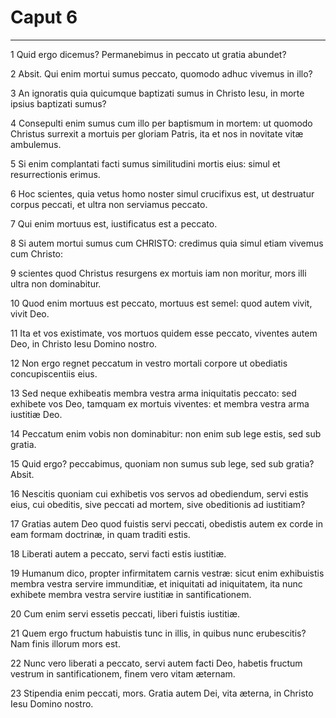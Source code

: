 # Caput 6

***

1 Quid ergo dicemus? Permanebimus in peccato ut gratia abundet?

2 Absit. Qui enim mortui sumus peccato, quomodo adhuc vivemus in illo?

3 An ignoratis quia quicumque baptizati sumus in Christo Iesu, in morte ipsius baptizati sumus?

4 Consepulti enim sumus cum illo per baptismum in mortem: ut quomodo Christus surrexit a mortuis per gloriam Patris, ita et nos in novitate vitæ ambulemus.

5 Si enim complantati facti sumus similitudini mortis eius: simul et resurrectionis erimus.

6 Hoc scientes, quia vetus homo noster simul crucifixus est, ut destruatur corpus peccati, et ultra non serviamus peccato.

7 Qui enim mortuus est, iustificatus est a peccato.

8 Si autem mortui sumus cum CHRISTO: credimus quia simul etiam vivemus cum Christo:

9 scientes quod Christus resurgens ex mortuis iam non moritur, mors illi ultra non dominabitur.

10 Quod enim mortuus est peccato, mortuus est semel: quod autem vivit, vivit Deo.

11 Ita et vos existimate, vos mortuos quidem esse peccato, viventes autem Deo, in Christo Iesu Domino nostro.

12 Non ergo regnet peccatum in vestro mortali corpore ut obediatis concupiscentiis eius.

13 Sed neque exhibeatis membra vestra arma iniquitatis peccato: sed exhibete vos Deo, tamquam ex mortuis viventes: et membra vestra arma iustitiæ Deo.

14 Peccatum enim vobis non dominabitur: non enim sub lege estis, sed sub gratia.

15 Quid ergo? peccabimus, quoniam non sumus sub lege, sed sub gratia? Absit.

16 Nescitis quoniam cui exhibetis vos servos ad obediendum, servi estis eius, cui obeditis, sive peccati ad mortem, sive obeditionis ad iustitiam?

17 Gratias autem Deo quod fuistis servi peccati, obedistis autem ex corde in eam formam doctrinæ, in quam traditi estis.

18 Liberati autem a peccato, servi facti estis iustitiæ.

19 Humanum dico, propter infirmitatem carnis vestræ: sicut enim exhibuistis membra vestra servire immunditiæ, et iniquitati ad iniquitatem, ita nunc exhibete membra vestra servire iustitiæ in santificationem.

20 Cum enim servi essetis peccati, liberi fuistis iustitiæ.

21 Quem ergo fructum habuistis tunc in illis, in quibus nunc erubescitis? Nam finis illorum mors est.

22 Nunc vero liberati a peccato, servi autem facti Deo, habetis fructum vestrum in santificationem, finem vero vitam æternam.

23 Stipendia enim peccati, mors. Gratia autem Dei, vita æterna, in Christo Iesu Domino nostro.

